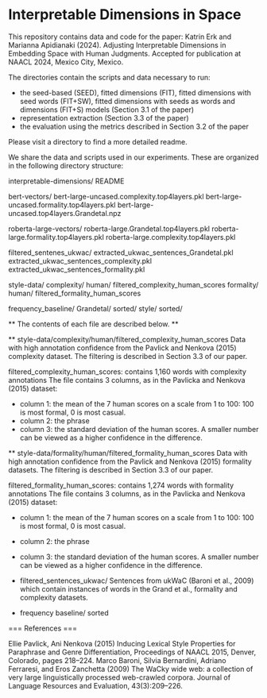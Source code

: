 # Interpretable Dimensions in Space

This repository contains data and code for the paper:
Katrin Erk and Marianna Apidianaki (2024). Adjusting Interpretable Dimensions in Embedding Space with Human Judgments. Accepted for publication at NAACL 2024, Mexico City, Mexico.

The directories contain the scripts and data necessary to run:

- the seed-based (SEED), fitted dimensions (FIT), fitted dimensions with seed words (FIT+SW), fitted dimensions with seeds as words and dimensions (FIT+S) models (Section 3.1 of the paper)
- representation extraction (Section 3.3 of the paper)
- the evaluation using the metrics described in Section 3.2 of the paper

Please visit a directory to find a more detailed readme.

We share the data and scripts used in our experiments. These are organized in the following directory structure:

interpretable-dimensions/
  README
  
  bert-vectors/
      bert-large-uncased.complexity.top4layers.pkl
	    bert-large-uncased.formality.top4layers.pkl
	    bert-large-uncased.top4layers.Grandetal.npz
  
  roberta-large-vectors/
      roberta-large.Grandetal.top4layers.pkl
  	  roberta-large.formality.top4layers.pkl
  	  roberta-large.complexity.top4layers.pkl
 
  filtered_sentenes_ukwac/
      extracted_ukwac_sentences_Grandetal.pkl
    	extracted_ukwac_sentences_complexity.pkl
  	  extracted_ukwac_sentences_formality.pkl
 
  style-data/
      complexity/
          human/
              filtered_complexity_human_scores
      formality/
          human/
              filtered_formality_human_scores
      
  frequency_baseline/
      Grandetal/
          sorted/
      style/
          sorted/
  

** The contents of each file are described below. **

** style-data/complexity/human/filtered_complexity_human_scores
Data with high annotation confidence from the Pavlick and Nenkova (2015) complexity dataset. The filtering is described in Section 3.3 of our paper.   

filtered_complexity_human_scores: contains 1,160 words with complexity annotations
The file contains 3 columns, as in the Pavlicka and Nenkova (2015) dataset:
- column 1: the mean of the 7 human scores on a scale from 1 to 100: 100 is most formal, 0 is most casual.
- column 2: the phrase
- column 3: the standard deviation of the human scores. A smaller number can be viewed as a higher confidence in the difference.  
    
** style-data/formality/human/filtered_formality_human_scores
Data with high annotation confidence from the Pavlick and Nenkova (2015) formality datasets. The filtering is described in Section 3.3 of our paper.   
    
filtered_formality_human_scores: contains 1,274 words with formality annotations
The file contains 3 columns, as in the Pavlicka and Nenkova (2015) dataset:
- column 1: the mean of the 7 human scores on a scale from 1 to 100: 100 is most formal, 0 is most casual.
- column 2: the phrase
- column 3: the standard deviation of the human scores. A smaller number can be viewed as a higher confidence in the difference. 

- filtered_sentences_ukwac/
    Sentences from ukWaC (Baroni et al., 2009) which contain instances of words in the Grand et al., formality and complexity datasets.

- frequency baseline/
  sorted

  
=== References ===

Ellie Pavlick, Ani Nenkova (2015) Inducing Lexical Style Properties for Paraphrase and Genre Differentiation, Proceedings of NAACL 2015, Denver, Colorado, pages 218–224. 
Marco Baroni, Silvia Bernardini, Adriano Ferraresi, and Eros Zanchetta (2009) The WaCky wide web: a collection of very large linguistically processed web-crawled corpora. Journal of Language Resources and Evaluation, 43(3):209–226.

